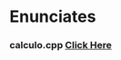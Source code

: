 # Enunciates

### calculo.cpp [Click Here](https://olimpiada.ic.unicamp.br/pratique/p2/2021/f2/calculo/)